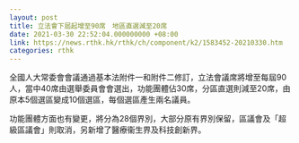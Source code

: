 ```yaml
---
layout: post
title: 立法會下屆起增至90席　地區直選減至20席
date: 2021-03-30 22:52:04.000000000 +08:00
link: https://news.rthk.hk/rthk/ch/component/k2/1583452-20210330.htm
categories: rthk
---
```


全國人大常委會會議通過基本法附件一和附件二修訂，立法會議席將增至每屆90人，當中40席由選舉委員會會選出，功能團體佔30席，分區直選則減至20席，由原本5個選區變成10個選區，每個選區產生兩名議員。

功能團體方面也有變更，將分為28個界別，大部分原有界別保留，區議會及「超級區議會」則取消，另新增了醫療衞生界及科技創新界。
